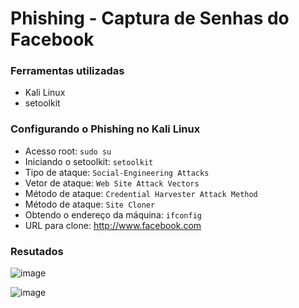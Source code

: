 # Phishing - Captura de Senhas do Facebook

### Ferramentas utilizadas

- Kali Linux
- setoolkit

### Configurando o Phishing no Kali Linux

- Acesso root: ``` sudo su ```
- Iniciando o setoolkit: ``` setoolkit ```
- Tipo de ataque: ``` Social-Engineering Attacks ```
- Vetor de ataque: ``` Web Site Attack Vectors ```
- Método de ataque: ```Credential Harvester Attack Method ```
- Método de ataque: ``` Site Cloner ```
- Obtendo o endereço da máquina: ``` ifconfig ```
- URL para clone: http://www.facebook.com

### Resutados

![image](https://github.com/user-attachments/assets/095dae8c-b9e4-4540-9b22-bbb1c47d9768)

![image](https://github.com/user-attachments/assets/4ed8240a-9899-4097-b231-4f92cb9370ff)

 
